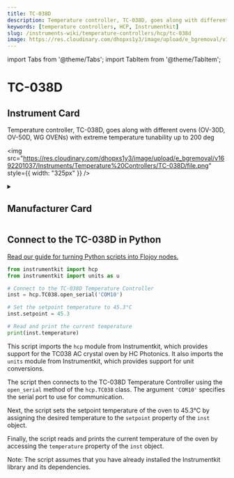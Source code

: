 ```yaml
---
title: TC-038D
description: Temperature controller, TC-038D, goes along with different ovens (OV-30D, OV-50D, WG OVENs) with extreme temperature tunability up to 200 deg
keywords: [temperature controllers, HCP, Instrumentkit]
slug: /instruments-wiki/temperature-controllers/hcp/tc-038d
image: https://res.cloudinary.com/dhopxs1y3/image/upload/e_bgremoval/v1692201037/Instruments/Temperature%20Controllers/TC-038D/file.png
---
```


import Tabs from '@theme/Tabs';
import TabItem from '@theme/TabItem';

# TC-038D

## Instrument Card

<div className="flex">

<div>

Temperature controller, TC-038D, goes along with different ovens (OV-30D, OV-50D, WG OVENs) with extreme temperature tunability up to 200 deg

</div>

<img src="https://res.cloudinary.com/dhopxs1y3/image/upload/e_bgremoval/v1692201037/Instruments/Temperature%20Controllers/TC-038D/file.png" style={{ width: "325px" }} />

</div>

<details>
<summary><h2>Manufacturer Card</h2></summary>

<img src="https://res.cloudinary.com/dhopxs1y3/image/upload/e_bgremoval/v1692126010/Instruments/Vendor%20Logos/HCP.png" style={{ width: "100%", objectFit: "cover" }} />

**HC Photonics** (HCP) provides crystal ovens and controllers to well manage the temperature of nonlinear crystals, especially PPLN and PPLT. <a href="https://www.hcphotonics.com">Website</a>.

<ul>
  <li>Headquarters: Taiwan</li>
  <li>Yearly Revenue (millions, USD): 7.0</li>
</ul>
</details>

## Connect to the TC-038D in Python

[Read our guide for turning Python scripts into Flojoy nodes.](https://docs.flojoy.ai/custom-nodes/creating-custom-node/)


<Tabs>
<TabItem value="Instrumentkit" label="Instrumentkit">


```python
from instrumentkit import hcp
from instrumentkit import units as u

# Connect to the TC-038D Temperature Controller
inst = hcp.TC038.open_serial('COM10')

# Set the setpoint temperature to 45.3°C
inst.setpoint = 45.3

# Read and print the current temperature
print(inst.temperature)
```

This script imports the `hcp` module from Instrumentkit, which provides support for the TC038 AC crystal oven by HC Photonics. It also imports the `units` module from Instrumentkit, which provides support for unit conversions.

The script then connects to the TC-038D Temperature Controller using the `open_serial` method of the `hcp.TC038` class. The argument `'COM10'` specifies the serial port to use for communication.

Next, the script sets the setpoint temperature of the oven to 45.3°C by assigning the desired temperature to the `setpoint` property of the `inst` object.

Finally, the script reads and prints the current temperature of the oven by accessing the `temperature` property of the `inst` object.

Note: The script assumes that you have already installed the Instrumentkit library and its dependencies.

</TabItem>
</Tabs>